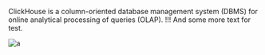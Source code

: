 ClickHouse is a column-oriented database management system (DBMS) for online analytical processing of queries (OLAP). !!! And some more text for test.

![a](../en/images/aaa.gif)
